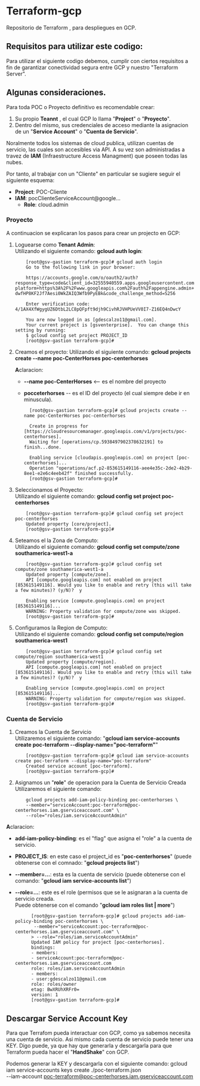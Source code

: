 # Terraform-gcp

Repositorio de Terraform , para despliegues en GCP.
## Requisitos para utilizar este codigo:

Para utilizar el siguiente codigo debemos, cumplir con ciertos requisitos a fin de garantizar conectividad segura entre GCP y nuestro "Terraform Server".
## Algunas consideraciones.

Para toda POC o Proyecto definitivo es recomendable crear: 

1. Su propio <strong>Teannt</strong> , el cual GCP lo llama "<strong>Project</strong>" o "<strong>Proyecto</strong>".
2. Dentro del mismo, sus credenciales de acceso mediante la asignacion de un "<strong>Service Account</strong>" o "<strong>Cuenta de Servicio</strong>".

Noralmente todos los sistemas de cloud publica, utilizan cuentas de servicio, las cuales son accesibles via API. A su vez son administradas a travez de <strong>IAM</strong> (Infraestructure Access Managment) que poseen todas las nubes.

Por tanto, al trabajar con un "Cliente" en particular se sugiere seguir el siguiente esquema:

- <strong>Project</strong>: POC-Cliente
- <strong>IAM</strong>: pocClienteServiceAccount@google...
    - <strong>Role</strong>: cloud.admin 

### Proyecto

A continuacion se explicaran los pasos para crear un projecto en GCP:


1.  Loguearse como <strong>Tenant Admin</strong>:</br>
    Utilizando el siguiente comando: <strong>gcloud auth login</strong>:

            [root@gsv-gastion terraform-gcp]# gcloud auth login
            Go to the following link in your browser:

            https://accounts.google.com/o/oauth2/auth?response_type=code&client_id=32555940559.apps.googleusercontent.com&redirect_uri=urn%3Aietf%3Awg%3Aoauth%3A2.0%3Aoob&scope=openid+https%3A%2F%2Fwww.googleapis.com%2Fauth%2Fuserinfo.email+https%3A%2F%2Fwww.googleapis.com%2Fauth%2Fcloud-platform+https%3A%2F%2Fwww.googleapis.com%2Fauth%2Fappengine.admin+https%3A%2F%2Fwww.googleapis.com%2Fauth%2Fcompute+https%3A%2F%2Fwww.googleapis.com%2Fauth%2Faccounts.reauth&state=G5DH6m8UVpzjKFZglcilP1rLWDNdpq&prompt=consent&access_type=offline&code_challenge=E9mgWROHK-dwfHP8KF2Jf7Aesi0WkZAIQ3Wfb9PyEBk&code_challenge_method=S256

            Enter verification code: 4/1AX4XfWgygUZ6DtbL2LC8pQFpft9djh9CivhRJVHPUeVV0I7-Z16EQ4nDwcY

            You are now logged in as [gdescalzo11@gmail.com].
            Your current project is [gsventerprise].  You can change this setting by running:
            $ gcloud config set project PROJECT_ID
            [root@gsv-gastion terraform-gcp]# 

2.  Creamos el proyecto:
    Utilizando el siguiente comando: <strong>gcloud projects create --name poc-CenterHorses poc-centerhorses</strong></br>

    <strong>A</strong>claracion: 
    * <strong>--name poc-CenterHorses</strong> <-- es el nombre del proyecto
    * <strong>pocceterhorses</strong> -- es el ID del proyecto (el cual siempre debe ir en minuscula).

            [root@gsv-gastion terraform-gcp]# gcloud projects create --name poc-CenterHorses poc-centerhorses
            
            Create in progress for [https://cloudresourcemanager.googleapis.com/v1/projects/poc-centerhorses].
            Waiting for [operations/cp.5938497902378632191] to finish...done.

            Enabling service [cloudapis.googleapis.com] on project [poc-centerhorses]...
            Operation "operations/acf.p2-853615149116-aee4e35c-2de2-4b29-8ee1-e2e6c4eeb42f" finished successfully.
            [root@gsv-gastion terraform-gcp]#


3.  Seleccionamos el Proyecto:</br>
    Utilizando el siguiente comando: <strong>gcloud config set project poc-centerhorses</strong>

            [root@gsv-gastion terraform-gcp]# gcloud config set project poc-centerhorses
            Updated property [core/project].
            [root@gsv-gastion terraform-gcp]# 

4.  Seteamos el la Zona de Computo:</br>
    Utilizando el siguiente comando: <strong>gcloud config set compute/zone southamerica-west1-a</strong>

            [root@gsv-gastion terraform-gcp]# gcloud config set compute/zone southamerica-west1-a
            Updated property [compute/zone].
            API [compute.googleapis.com] not enabled on project [853615149116]. Would you like to enable and retry (this will take a few minutes)? (y/N)?  y

            Enabling service [compute.googleapis.com] on project [853615149116]...
            WARNING: Property validation for compute/zone was skipped.
            [root@gsv-gastion terraform-gcp]# 

5.  Configuramos la Region de Computo:</br>
    Utilizando el siguiente comando: <strong>gcloud config set compute/region southamerica-west1</strong>

            [root@gsv-gastion terraform-gcp]# gcloud config set compute/region southamerica-west1
            Updated property [compute/region].
            API [compute.googleapis.com] not enabled on project [853615149116]. Would you like to enable and retry (this will take a few minutes)? (y/N)?  y

            Enabling service [compute.googleapis.com] on project [853615149116]...
            WARNING: Property validation for compute/region was skipped.
            [root@gsv-gastion terraform-gcp]# 
### Cuenta de Servicio

1.  Creamos la Cuenta de Servicio</br>
    Utilizaremos el siguiente comando: "<strong>gcloud iam service-accounts create poc-terraform --display-name="poc-terraform"</strong>"

            [root@gsv-gastion terraform-gcp]# gcloud iam service-accounts create poc-terraform --display-name="poc-terraform"
            Created service account [poc-terraform].
            [root@gsv-gastion terraform-gcp]# 

2.  Asignamos un "<strong>role</strong>" de operacion para la Cuenta de Servicio Creada</br>
    Utilizaremos el siguiente comando: 
    
            gcloud projects add-iam-policy-binding poc-centerhorses \
            --member="serviceAccount:poc-terraform@poc-centerhorses.iam.gserviceaccount.com" \
            --role="roles/iam.serviceAccountAdmin"
<strong>A</strong>claracion: 
* <strong>add-iam-policy-binding</strong>: es el "flag" que asigna el "role" a la cuenta de servicio.
* <strong>PROJECT_IS</strong>: en este caso el project_id es "<strong>poc-centerhorses</strong>" (puede obtenerse con el comnado: "<strong>gcloud projects list</strong>")
* <strong>--member=...</strong>: esta es la cuenta de servicio (puede obtenerse con el comando: "<strong>gcloud iam service-accounts list</strong>")
* <strong>--role=...</strong>: este es el role (permisos que se le asignaran a la cuenta de servicio creada.</br>
                               Puede obtenerse con el comando "<strong>gcloud iam roles list | more</strong>") 

            [root@gsv-gastion terraform-gcp]# gcloud projects add-iam-policy-binding poc-centerhorses \
             --member="serviceAccount:poc-terraform@poc-centerhorses.iam.gserviceaccount.com" \
            > --role="roles/iam.serviceAccountAdmin"
            Updated IAM policy for project [poc-centerhorses].
            bindings:
            - members:
            - serviceAccount:poc-terraform@poc-centerhorses.iam.gserviceaccount.com
            role: roles/iam.serviceAccountAdmin
            - members:
            - user:gdescalzo11@gmail.com
            role: roles/owner
            etag: BwXRUhXRFr0=
            version: 1
            [root@gsv-gastion terraform-gcp]# 

## Descargar Service Account Key

Para que Terrafom pueda interactuar con GCP, como ya sabemos necesita una cuenta de servicio.
Asi mismo cada cuenta de servicio puede tener una KEY. Digo puede, ya que hay que generarla y descargarla para que Terraform pueda hacer el "<strong>HandShake</strong>" con GCP. 

Podemos generar la KEY y descargarla con el siguiente comando: 
            gcloud iam service-accounts keys create ./poc-terraform.json \
            --iam-account poc-terraform@poc-centerhorses.iam.gserviceaccount.com

